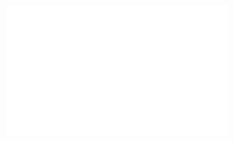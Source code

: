 ![](https://raw.githubusercontent.com/ColeSwinford/github-stats/master/generated/overview.svg#gh-dark-mode-only)

<!--
![](https://raw.githubusercontent.com/ColeSwinford/github-stats/master/generated/overview.svg#gh-light-mode-only)

**ColeSwinford/ColeSwinford** is a ✨ _special_ ✨ repository because its `README.md` (this file) appears on your GitHub profile.

Here are some ideas to get you started:

- 🔭 I’m currently working on ...
- 🌱 I’m currently learning ...
- 👯 I’m looking to collaborate on ...
- 🤔 I’m looking for help with ...
- 💬 Ask me about ...
- 📫 How to reach me: ...
- 😄 Pronouns: ...
- ⚡ Fun fact: ...
![](https://raw.githubusercontent.com/ColeSwinford/github-stats/master/generated/overview.svg#gh-dark-mode-only)
![](https://raw.githubusercontent.com/ColeSwinford/github-stats/master/generated/overview.svg#gh-light-mode-only)
![](https://raw.githubusercontent.com/ColeSwinford/github-stats/master/generated/languages.svg#gh-dark-mode-only)
![](https://raw.githubusercontent.com/ColeSwinford/github-stats/master/generated/languages.svg#gh-light-mode-only)
-->
